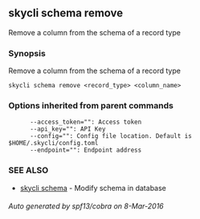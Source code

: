## skycli schema remove

Remove a column from the schema of a record type

### Synopsis


Remove a column from the schema of a record type

```
skycli schema remove <record_type> <column_name>
```

### Options inherited from parent commands

```
      --access_token="": Access token
      --api_key="": API Key
      --config="": Config file location. Default is $HOME/.skycli/config.toml
      --endpoint="": Endpoint address
```

### SEE ALSO
* [skycli schema](skycli_schema.md)	 - Modify schema in database

###### Auto generated by spf13/cobra on 8-Mar-2016
